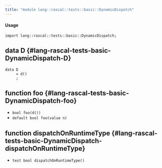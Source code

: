 ```yaml
---
title: "module lang::rascal::tests::basic::DynamicDispatch"
---
```


#### Usage

`import lang::rascal::tests::basic::DynamicDispatch;`


## data D {#lang-rascal-tests-basic-DynamicDispatch-D}

```rascal
data D  
     = d()
     ;
```

## function foo {#lang-rascal-tests-basic-DynamicDispatch-foo}

* ``bool foo(d())``
* ``default bool foo(value n)``

## function dispatchOnRuntimeType {#lang-rascal-tests-basic-DynamicDispatch-dispatchOnRuntimeType}

* ``test bool dispatchOnRuntimeType()``

